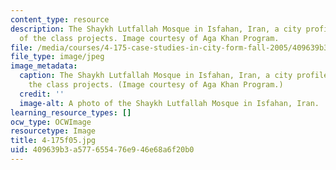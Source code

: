 ```yaml
---
content_type: resource
description: The Shaykh Lutfallah Mosque in Isfahan, Iran, a city profiled in one
  of the class projects. Image courtesy of Aga Khan Program.
file: /media/courses/4-175-case-studies-in-city-form-fall-2005/409639b3a577655476e946e68a6f20b0_4-175f05.jpg
file_type: image/jpeg
image_metadata:
  caption: The Shaykh Lutfallah Mosque in Isfahan, Iran, a city profiled in one of
    the class projects. (Image courtesy of Aga Khan Program.)
  credit: ''
  image-alt: A photo of the Shaykh Lutfallah Mosque in Isfahan, Iran.
learning_resource_types: []
ocw_type: OCWImage
resourcetype: Image
title: 4-175f05.jpg
uid: 409639b3-a577-6554-76e9-46e68a6f20b0
---
```

